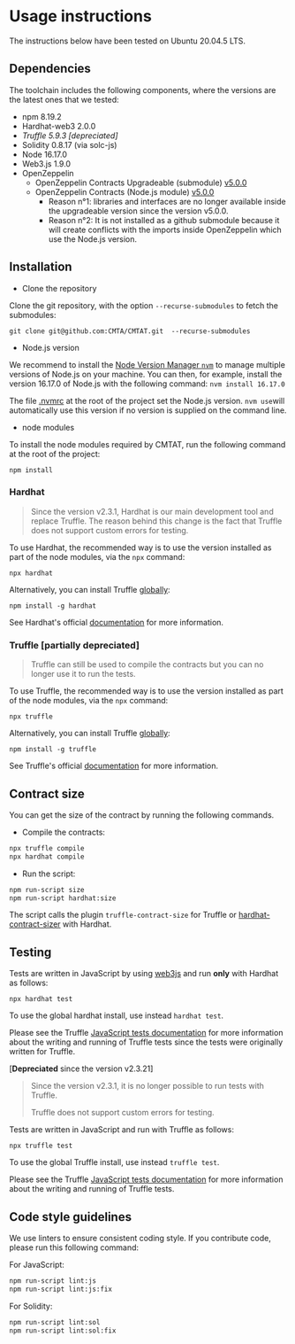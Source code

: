 # Usage instructions

The instructions below have been tested on Ubuntu 20.04.5 LTS.

## Dependencies

The toolchain includes the following components, where the versions
are the latest ones that we tested: 

- npm 8.19.2
- Hardhat-web3 2.0.0
- *Truffle 5.9.3 [depreciated]*
- Solidity 0.8.17 (via solc-js)
- Node 16.17.0
- Web3.js 1.9.0
- OpenZeppelin
  - OpenZeppelin Contracts Upgradeable (submodule) [v5.0.0](https://github.com/OpenZeppelin/openzeppelin-contracts-upgradeable/releases/tag/v5.0.0)
  - OpenZeppelin Contracts (Node.js module) [v5.0.0](https://github.com/OpenZeppelin/openzeppelin-contracts/releases/tag/v5.0.0) 
    - Reason n°1: libraries and interfaces are no longer available inside the upgradeable version since the version v5.0.0.
    - Reason n°2: It is not installed as a github submodule because it will create conflicts with the imports inside OpenZeppelin which use the Node.js version.


## Installation

- Clone the repository

Clone the git repository, with the option `--recurse-submodules` to fetch the submodules:

`git clone git@github.com:CMTA/CMTAT.git  --recurse-submodules`  

- Node.js version

We recommend to install the [Node Version Manager `nvm`](https://github.com/nvm-sh/nvm) to manage multiple versions of Node.js on your machine. You can then, for example, install the version 16.17.0 of Node.js with the following command: `nvm install 16.17.0`

The file [.nvmrc](../.nvmrc) at the root of the project set the Node.js version. `nvm use`will automatically use this version if no version is supplied on the command line.

- node modules

To install the node modules required by CMTAT, run the following command at the root of the project:

`npm install`



### Hardhat

> Since the version v2.3.1, Hardhat is our main development tool and replace Truffle. The reason behind this change is the fact that Truffle does not support custom errors for testing.

To use Hardhat, the recommended way is to use the version installed as
part of the node modules, via the `npx` command:

`npx hardhat`

Alternatively, you can install Truffle [globally](https://trufflesuite.com/docs/truffle/getting-started/installation/):

`npm install -g hardhat` 

See Hardhat's official [documentation](https://hardhat.org) for more information.

### Truffle [partially depreciated]

> Truffle can still be used to compile the contracts but you can no longer use it to run the tests.

To use Truffle, the recommended way is to use the version installed as
part of the node modules, via the `npx` command:

`npx truffle`

Alternatively, you can install Truffle [globally](https://trufflesuite.com/docs/truffle/getting-started/installation/):

`npm install -g truffle` 

See Truffle's official [documentation](https://trufflesuite.com/docs/truffle/getting-started/installation/) for more information.



## Contract size

You can get the size of the contract by running the following commands.

- Compile the contracts:

```bash
npx truffle compile
npx hardhat compile
```

- Run the script:

```bash
npm run-script size
npm run-script hardhat:size
```

The script calls the plugin `truffle-contract-size` for Truffle or [hardhat-contract-sizer](https://www.npmjs.com/package/hardhat-contract-sizer) with Hardhat.

## Testing

Tests are written in JavaScript by using [web3js](https://web3js.readthedocs.io/en/v1.10.0/) and run **only** with Hardhat as follows:

`npx hardhat test`

To use the global hardhat install, use instead `hardhat test`.

Please see the Truffle [JavaScript tests documentation](https://www.trufflesuite.com/docs/truffle/testing/writing-tests-in-javascript) for more information about the writing and running of Truffle tests since the tests were originally written for Truffle.



[**Depreciated** since the version v2.3.21]

> Since the version v2.3.1, it is no longer possible to run tests with Truffle.
>
> Truffle does not support custom errors for testing.

Tests are written in JavaScript and run with Truffle as follows:

`npx truffle test`

To use the global Truffle install, use instead `truffle test`.

Please see the Truffle [JavaScript tests documentation](https://www.trufflesuite.com/docs/truffle/testing/writing-tests-in-javascript) for more information about the writing and running of Truffle tests.


## Code style guidelines

We use linters to ensure consistent coding style. If you contribute code, please run this following command: 

For JavaScript:
```bash
npm run-script lint:js 
npm run-script lint:js:fix 
```

For Solidity:
```bash
npm run-script lint:sol  
npm run-script lint:sol:fix
```
